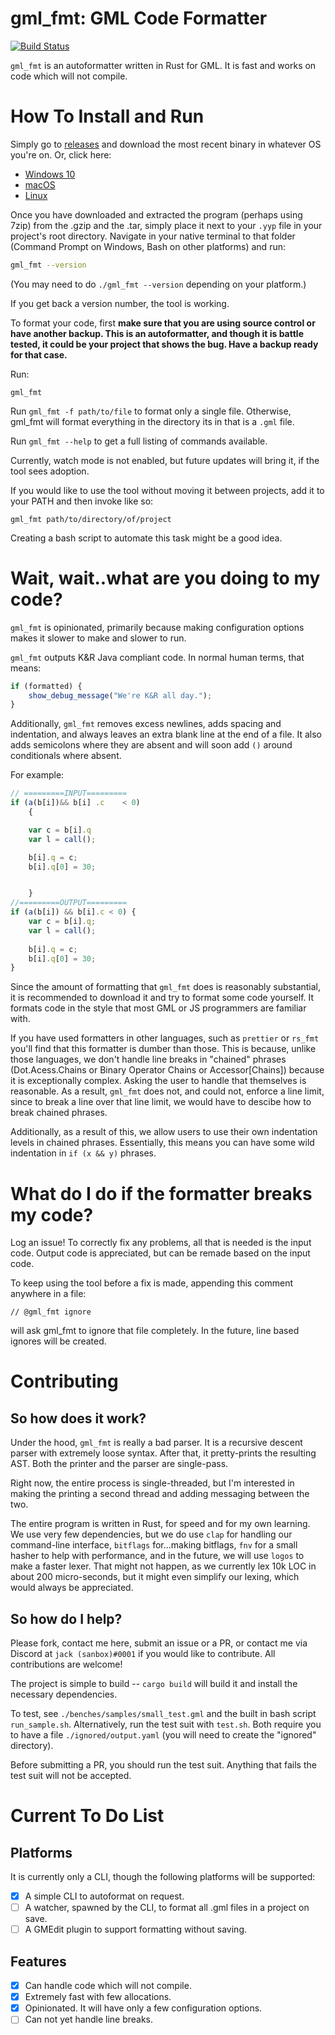 # gml_fmt: GML Code Formatter

[![Build Status](https://travis-ci.org/sanboxrunner/gml_fmt.svg?branch=master)](https://travis-ci.org/sanboxrunner/gml_fmt)

`gml_fmt` is an autoformatter written in Rust for GML. It is fast and works on code which will not compile.

# How To Install and Run

Simply go to [releases](https://github.com/sanboxrunner/gml_fmt/releases/tag/v1.0.0) and download the most recent binary in whatever OS you're on. Or, click here:

- [Windows 10](https://github.com/sanboxrunner/gml_fmt/releases/download/v1.0.0/gml_fmt-v1.0.0-x86_64-windows.tar.gz)
- [macOS](https://github.com/sanboxrunner/gml_fmt/releases/download/v1.0.0/gml_fmt-v1.0.0-x86_64-apple-darwin.tar.gz)
- [Linux](https://github.com/sanboxrunner/gml_fmt/releases/download/v1.0.0/gml_fmt-v1.0.0-x86_64-linux-gnu.tar.gz)

Once you have downloaded and extracted the program (perhaps using 7zip) from the .gzip and the .tar, simply place it next to your `.yyp` file in your project's root directory. Navigate in your native terminal to that folder (Command Prompt on Windows, Bash on other platforms) and run:

```bash
gml_fmt --version
```

(You may need to do `./gml_fmt --version` depending on your platform.)

If you get back a version number, the tool is working.

To format your code, first **make sure that you are using source control or have another backup. This is an autoformatter, and though it is battle tested, it could be your project that shows the bug. Have a backup ready for that case.**

Run:

```
gml_fmt
```

Run `gml_fmt -f path/to/file` to format only a single file. Otherwise, gml_fmt will format everything in the directory its in that is a `.gml` file.

Run `gml_fmt --help` to get a full listing of commands available.

Currently, watch mode is not enabled, but future updates will bring it, if the tool sees adoption.

If you would like to use the tool without moving it between projects, add it to your PATH and then invoke like so:
```
gml_fmt path/to/directory/of/project
```
Creating a bash script to automate this task might be a good idea.

# Wait, wait..what are you doing to my code?
`gml_fmt` is opinionated, primarily because making configuration options makes it slower to make and slower to run. 

`gml_fmt` outputs K&R Java compliant code. In normal human terms, that means:
```js
if (formatted) {
    show_debug_message("We're K&R all day.");
}
```
Additionally, `gml_fmt` removes excess newlines, adds spacing and indentation, and always leaves an extra blank line at the end of a file. It also adds semicolons where they are absent and will soon add `()` around conditionals where absent.

For example:
```js
// =========INPUT=========
if (a(b[i])&& b[i] .c    < 0)
    {

    var c = b[i].q
    var l = call();

    b[i].q = c;
    b[i].q[0] = 30;


    }
//=========OUTPUT=========
if (a(b[i]) && b[i].c < 0) {
    var c = b[i].q;
    var l = call();
    
    b[i].q = c;
    b[i].q[0] = 30;
}

```
Since the amount of formatting that `gml_fmt` does is reasonably substantial, it is recommended to download it and try to format some code yourself. It formats code in the style that most GML or JS programmers are familiar with.

If you have used formatters in other languages, such as `prettier` or `rs_fmt` you'll find that this formatter is dumber than those. This is because, unlike those languages, we don't handle line breaks in "chained" phrases (Dot.Acess.Chains or Binary Operator Chains or Accessor[Chains]) because it is exceptionally complex. Asking the user to handle that themselves is reasonable. As a result, `gml_fmt` does not, and could not, enforce a line limit, since to break a line over that line limit, we would have to descibe how to break chained phrases.

Additionally, as a result of this, we allow users to use their own indentation levels in chained phrases. Essentially, this means you can have some wild indentation in `if (x && y)` phrases. 

# What do I do if the formatter breaks my code?

Log an issue! To correctly fix any problems, all that is needed is the input code. Output code is appreciated, but can be remade based on the input code. 

To keep using the tool before a fix is made, appending this comment anywhere in a file:
```
// @gml_fmt ignore
```
will ask gml_fmt to ignore that file completely. In the future, line based ignores will be created.

# Contributing

## So how does it work?

Under the hood, `gml_fmt` is really a bad parser. It is a recursive descent parser with extremely loose syntax. After that, it pretty-prints the resulting AST. Both the printer and the parser are single-pass.

Right now, the entire process is single-threaded, but I'm interested in making the printing a second thread and adding messaging between the two. 

The entire program is written in Rust, for speed and for my own learning. We use very few dependencies, but we do use `clap` for handling our command-line interface, `bitflags` for...making bitflags, `fnv` for a small hasher to help with performance, and in the future, we will use `logos` to make a faster lexer. That might not happen, as we currently lex 10k LOC in about 200 micro-seconds, but it might even simplify our lexing, which would always be appreciated. 

## So how do I help?

Please fork, contact me here, submit an issue or a PR, or contact me via Discord at `jack (sanbox)#0001` if you would like to contribute. All contributions are welcome!

The project is simple to build -- `cargo build` will build it and install the necessary dependencies.

To test, see `./benches/samples/small_test.gml` and the built in bash script `run_sample.sh`. Alternatively, run the test suit with `test.sh`. Both require you to have a file `./ignored/output.yaml` (you will need to create the "ignored" directory).

Before submitting a PR, you should run the test suit. Anything that fails the test suit will not be accepted. 

# Current To Do List

## Platforms

It is currently only a CLI, though the following platforms will be supported:

- [x] A simple CLI to autoformat on request.
- [ ] A watcher, spawned by the CLI, to format all .gml files in a project on save.
- [ ] A GMEdit plugin to support formatting without saving.

## Features

- [x] Can handle code which will not compile.
- [x] Extremely fast with few allocations.
- [x] Opinionated. It will have only a few configuration options.
- [ ] Can not yet handle line breaks.
